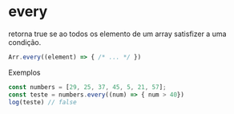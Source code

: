 # every

retorna true se ao todos os elemento de um array satisfizer a uma condição.

```js
Arr.every((element) => { /* ... */ })
```

Exemplos

```js
const numbers = [29, 25, 37, 45, 5, 21, 57];
const teste = numbers.every((num) => { num > 40})
log(teste) // false

```